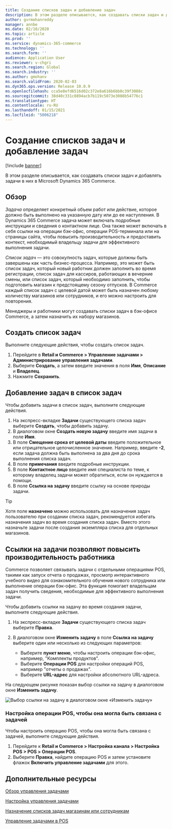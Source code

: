 ```yaml
---
title: Создание списков задач и добавление задач
description: В этом разделе описывается, как создавать списки задач и добавлять задачи в них в Microsoft Dynamics 365 Commerce.
author: gvrmohanreddy
manager: annbe
ms.date: 02/10/2020
ms.topic: article
ms.prod: ''
ms.service: dynamics-365-commerce
ms.technology: ''
ms.search.form: ''
audience: Application User
ms.reviewer: v-chgri
ms.search.region: Global
ms.search.industry: ''
ms.author: gmohanv
ms.search.validFrom: 2020-02-03
ms.dyn365.ops.version: Release 10.0.9
ms.openlocfilehash: cca5e0efd6516d02c372e8a616b6bb0c39f3088c
ms.sourcegitcommit: 38d40c331c8894acb7b119c5073e3088b54776c1
ms.translationtype: HT
ms.contentlocale: ru-RU
ms.lasthandoff: 01/15/2021
ms.locfileid: "5006218"
---
```

# <a name="create-task-lists-and-add-tasks"></a>Создание списков задач и добавление задач

[!include [banner](includes/banner.md)]

В этом разделе описывается, как создавать списки задач и добавлять задачи в них в Microsoft Dynamics 365 Commerce.

## <a name="overview"></a>Обзор

*Задача* определяет конкретный объем работ или действие, которое должно быть выполнено на указанную дату или до ее наступления. В Dynamics 365 Commerce задача может включать подробные инструкции и сведения о контактном лице. Она также может включать в себя ссылки на операции бэк-офис, операции POS-терминала или на страницы сайта, чтобы повысить производительность и предоставить контекст, необходимый владельцу задачи для эффективного выполнения задачи.

*Список задач* — это совокупность задач, которые должны быть завершены как часть бизнес-процесса. Например, это может быть список задач, который новый работник должен заполнить во время регистрации, список задач для кассиров, работающих в вечерние смены, или список задач, который необходимо заполнить, чтобы подготовить магазин к предстоящему сезону отпусков. В Commerce каждый список задач с целевой датой может быть назначен любому количеству магазинов или сотрудников, и его можно настроить для повторения.

Менеджеры и работники могут создавать списки задач в бэк-офисе Commerce, а затем назначить их набору магазинов.

## <a name="create-a-task-list"></a>Создать список задач

Выполните следующие действия, чтобы создать список задач.

1. Перейдите в **Retail и Commerce \> Управление задачами \> Администрирование управления задачами**.
1. Выберите **Создать**, а затем введите значения в поля **Имя**, **Описание** и **Владелец**.
1. Нажмите **Сохранить**.

## <a name="add-tasks-to-a-task-list"></a>Добавление задач в список задач

Чтобы добавить задачи в список задач, выполните следующие действия.
 
1. На экспресс-вкладке **Задачи** существующего списка задач выберите **Создать**, чтобы добавить задачу.
1. В диалоговом окне **Создать новую задачу** введите имя задачи в поле **Имя**.
1. В поле **Смещение срока от целевой даты** введите положительное или отрицательное целочисленное значение. Например, введите **-2**, если задача должна быть выполнена за два дня до срока выполнения списка задач.
1. В поле **примечания** введите подробные инструкции.
1. В поле **Контактное лицо** введите имя специалиста по теме, к которому владелец задачи может обратиться, если он нуждается в помощи.
1. В поле **Ссылка на задачу** введите ссылку на основе природы задачи.

> [!TIP]
> Хотя поле **назначено** можно использовать для назначения задач пользователю при создании списка задач, рекомендуется избегать назначения задач во время создания списка задач. Вместо этого назначьте задачи после создания экземпляра списка для отдельных магазинов.

## <a name="use-task-links-to-help-improve-worker-productivity"></a>Ссылки на задачи позволяют повысить производительность работника

Commerce позволяет связывать задачи с отдельными операциями POS, такими как запуск отчета о продажах, просмотр интерактивного учебного видео для ознакомительного обучения нового сотрудника или выполнение операции бэк-офис. Эта функция помогает владельцам задач получить сведения, необходимые для эффективного выполнения задачи.

Чтобы добавить ссылки на задачу во время создания задачи, выполните следующие действия.

1. На экспресс-вкладке **Задачи** существующего списка задач выберите **Правка**.
1. В диалоговом окне **Изменить задачу** в поле **Ссылка на задачу** выберите один или несколько из следующих параметров:

    - Выберите **пункт меню**, чтобы настроить операции бэк-офис, например, "Комплекты продуктов".
    - Выберите **Операции POS** для настройки операций POS, например "отчеты о продажах".
    - Выберите **URL-адрес** для настройки абсолютного URL-адреса.

На следующем рисунке показан выбор ссылки на задачу в диалоговом окне **Изменить задачу**.

![Выбор ссылки на задачу в диалоговом окне «Изменить задачу»](media/HQ-POS-Tasks-Linking.png)

### <a name="configure-a-pos-operation-so-that-it-can-be-linked-to-a-task"></a>Настройка операции POS, чтобы она могла быть связана с задачей

Чтобы настроить операцию POS, чтобы она могла быть связана с задачей, выполните следующие действия.

1. Перейдите к **Retail и Commerce \> Настройка канала \> Настройка POS \> POS \> Операции POS**.
1. Выберите **Правка**, найдите операцию POS и затем установите флажок **Включить управление задачами** для этого.

## <a name="additional-resources"></a>Дополнительные ресурсы

[Обзор управления задачами](task-mgmt-overview.md)

[Настройка управления задачами](task-mgmt-configure.md)

[Назначение списков задач магазинам или сотрудникам](task-mgmt-assign-lists.md)

[Управление задачами в POS](task-mgmt-POS.md)
